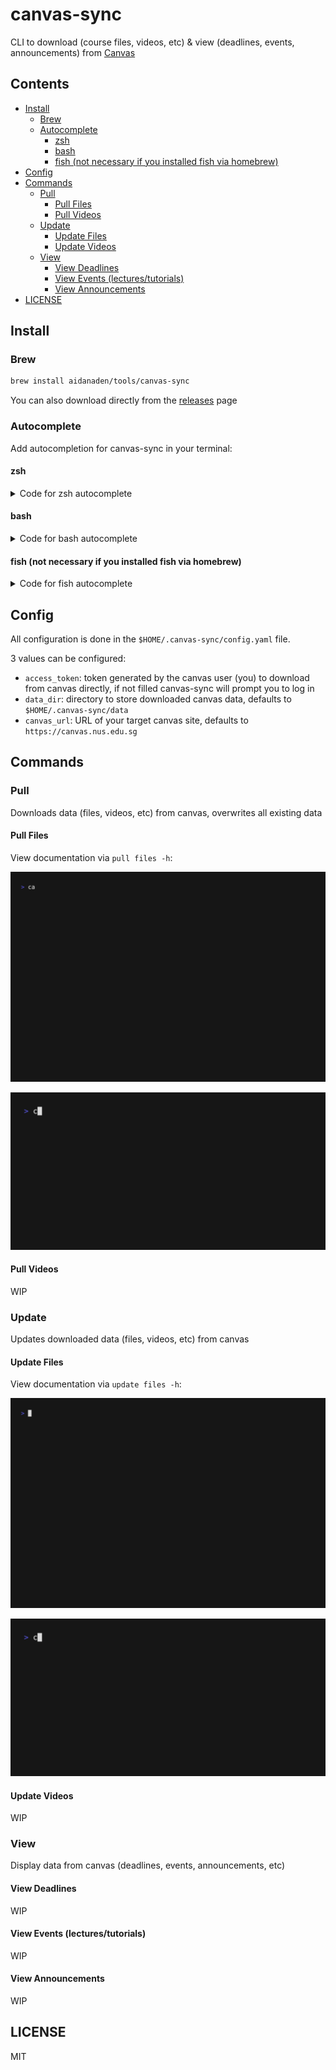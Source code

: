 <!-- omit in toc -->
# canvas-sync

CLI to download (course files, videos, etc) & view (deadlines, events, announcements) from [Canvas](https://www.instructure.com/canvas)

<!-- omit in toc -->
## Contents

- [Install](#install)
  - [Brew](#brew)
  - [Autocomplete](#autocomplete)
    - [zsh](#zsh)
    - [bash](#bash)
    - [fish (not necessary if you installed fish via homebrew)](#fish-not-necessary-if-you-installed-fish-via-homebrew)
- [Config](#config)
- [Commands](#commands)
  - [Pull](#pull)
    - [Pull Files](#pull-files)
    - [Pull Videos](#pull-videos)
  - [Update](#update)
    - [Update Files](#update-files)
    - [Update Videos](#update-videos)
  - [View](#view)
    - [View Deadlines](#view-deadlines)
    - [View Events (lectures/tutorials)](#view-events-lecturestutorials)
    - [View Announcements](#view-announcements)
- [LICENSE](#license)

## Install

### Brew

```bash
brew install aidanaden/tools/canvas-sync
```

You can also download directly from the [releases](https://github.com/aidanaden/canvas-sync/releases) page

### Autocomplete

Add autocompletion for canvas-sync in your terminal:

#### zsh

<details>
  <summary>
    Code for zsh autocomplete
  </summary>

  ```bash
  # replace '~/.zshrc' with wherever your zsh config file is
  echo "\n\nif type brew &>/dev/null
  then
    FPATH="$(brew --prefix)/share/zsh/site-functions:${FPATH}"

    autoload -Uz compinit
    compinit
  fi" >> ~/.zshrc && source ~/.zshrc

  ```

</details>

#### bash

<details>
  <summary>
    Code for bash autocomplete
  </summary>

  ```bash
  # replace '~/.bash_profile' with wherever your bash config file is
  echo "if type brew &>/dev/null
  then
    HOMEBREW_PREFIX="$(brew --prefix)"
    if [[ -r "${HOMEBREW_PREFIX}/etc/profile.d/bash_completion.sh" ]]
    then
      source "${HOMEBREW_PREFIX}/etc/profile.d/bash_completion.sh"
    else
      for COMPLETION in "${HOMEBREW_PREFIX}/etc/bash_completion.d/"*
      do
        [[ -r "${COMPLETION}" ]] && source "${COMPLETION}"
      done
    fi
  fi" >> ~/.bash_profile && source ~/.bash_profile
  ```

</details>

#### fish (not necessary if you installed fish via homebrew)

<details>
  <summary>
    Code for fish autocomplete
  </summary>

  ```bash
  # replace '~/.config/fish/config.fish' with wherever your fish config file is
  echo "if test -d (brew --prefix)"/share/fish/completions"
      set -gx fish_complete_path $fish_complete_path (brew --prefix)/share/fish/completions
  end

  if test -d (brew --prefix)"/share/fish/vendor_completions.d"
      set -gx fish_complete_path $fish_complete_path (brew --prefix)/share/fish/vendor_completions.d
  end" >> ~/.config/fish/config.fish && source ~/.config/fish/config.fish
  ```

</details>

## Config

All configuration is done in the `$HOME/.canvas-sync/config.yaml` file.

3 values can be configured:

- `access_token`: token generated by the canvas user (you) to download from canvas directly, if not filled canvas-sync will prompt you to log in
- `data_dir`: directory to store downloaded canvas data, defaults to `$HOME/.canvas-sync/data`  
- `canvas_url`: URL of your target canvas site, defaults to `https://canvas.nus.edu.sg`

## Commands

### Pull

Downloads data (files, videos, etc) from canvas, overwrites all existing data

#### Pull Files

View documentation via `pull files -h`:

![pull files help](examples/pull_files_help.gif)

![pull files demo](examples/pull_files_all.gif)

#### Pull Videos

WIP

### Update

Updates downloaded data (files, videos, etc) from canvas

#### Update Files

View documentation via `update files -h`:

![update files help](examples/update_files_help.gif)

![update files demo](examples/update_files_all.gif)

#### Update Videos

WIP

### View

Display data from canvas (deadlines, events, announcements, etc)

#### View Deadlines

WIP

#### View Events (lectures/tutorials)

WIP

#### View Announcements

WIP

## LICENSE

MIT

